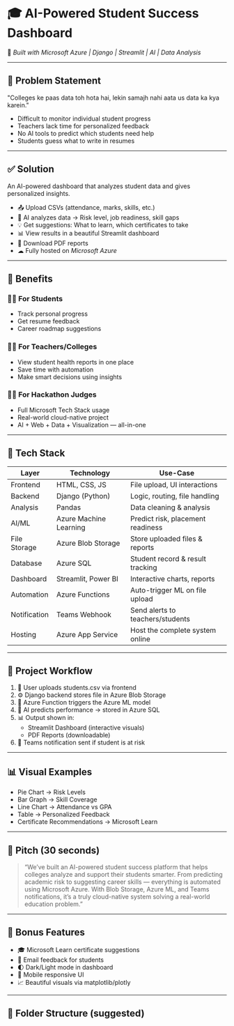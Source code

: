 # 🎓 AI-Powered Student Success Dashboard

🚀 *Built with Microsoft Azure | Django | Streamlit | AI | Data Analysis*

---

## 🧠 Problem Statement

"Colleges ke paas data toh hota hai, lekin samajh nahi aata us data ka kya karein."

- Difficult to monitor individual student progress
- Teachers lack time for personalized feedback
- No AI tools to predict which students need help
- Students guess what to write in resumes

---

## ✅ Solution

An AI-powered dashboard that analyzes student data and gives personalized insights.

- 📤 Upload CSVs (attendance, marks, skills, etc.)
- 🤖 AI analyzes data → Risk level, job readiness, skill gaps
- 💡 Get suggestions: What to learn, which certificates to take
- 📊 View results in a beautiful Streamlit dashboard
- 📄 Download PDF reports
- ☁ Fully hosted on *Microsoft Azure*

---

## 🎁 Benefits

### 👨‍🎓 For Students
- Track personal progress
- Get resume feedback
- Career roadmap suggestions

### 👩‍🏫 For Teachers/Colleges
- View student health reports in one place
- Save time with automation
- Make smart decisions using insights

### 👨‍💻 For Hackathon Judges
- Full Microsoft Tech Stack usage
- Real-world cloud-native project
- AI + Web + Data + Visualization — all-in-one

---

## 🔧 Tech Stack

| Layer        | Technology             | Use-Case                                  |
|--------------|-------------------------|--------------------------------------------|
| Frontend     | HTML, CSS, JS           | File upload, UI interactions               |
| Backend      | Django (Python)         | Logic, routing, file handling              |
| Analysis     | Pandas                  | Data cleaning & analysis                   |
| AI/ML        | Azure Machine Learning  | Predict risk, placement readiness          |
| File Storage | Azure Blob Storage      | Store uploaded files & reports             |
| Database     | Azure SQL               | Student record & result tracking           |
| Dashboard    | Streamlit, Power BI     | Interactive charts, reports                |
| Automation   | Azure Functions         | Auto-trigger ML on file upload             |
| Notification | Teams Webhook           | Send alerts to teachers/students           |
| Hosting      | Azure App Service       | Host the complete system online            |

---

## 🔁 Project Workflow

1. 👤 User uploads students.csv via frontend
2. ⚙ Django backend stores file in Azure Blob Storage
3. 🚀 Azure Function triggers the Azure ML model
4. 🧠 AI predicts performance → stored in Azure SQL
5. 📊 Output shown in:
   - Streamlit Dashboard (interactive visuals)
   - PDF Reports (downloadable)
6. 🔔 Teams notification sent if student is at risk

---

## 📊 Visual Examples

- Pie Chart → Risk Levels  
- Bar Graph → Skill Coverage  
- Line Chart → Attendance vs GPA  
- Table → Personalized Feedback  
- Certificate Recommendations → Microsoft Learn  

---

## 💬 Pitch (30 seconds)

> “We’ve built an AI-powered student success platform that helps colleges analyze and support their students smarter. From predicting academic risk to suggesting career skills — everything is automated using Microsoft Azure. With Blob Storage, Azure ML, and Teams notifications, it’s a truly cloud-native system solving a real-world education problem.”

---

## 🌟 Bonus Features

- 🎓 Microsoft Learn certificate suggestions
- 📧 Email feedback for students
- 🌓 Dark/Light mode in dashboard
- 📱 Mobile responsive UI
- 📈 Beautiful visuals via matplotlib/plotly

---

## 📂 Folder Structure (suggested)
